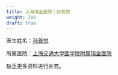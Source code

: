 ```yaml
---
title: 上海瑞金医院｜孙首悦
weight: 200
draft: true
---
```


医生姓名：[孙首悦](https://www.haodf.com/doctor/195434.html)

所属医院：[上海交通大学医学院附属瑞金医院](https://amap.com/place/B00155L9T9)

缺乏更多资料进行补充。
